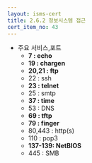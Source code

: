 ```yaml
---
layout: isms-cert
title: 2.6.2 정보시스템 접근
cert_item_no: 43
---
```


- 주요 서비스,포트
  - **7  : echo**
  - **19 : chargen**
  - **20,21 : ftp**
  - 22 : ssh
  - **23 : telnet**
  - 25 : smtp
  - **37 : time**
  - 53 : DNS
  - **69 : tftp**
  - **79 : finger**
  - 80,443 : http(s)
  - 110 : pop3
  - **137-139: NetBIOS**
  - 445 : SMB
  <!-- - 1433,1434 : MSSQL
  - 1521,1527,2483,2484 : oracle
  - 3306 : MySQL -->